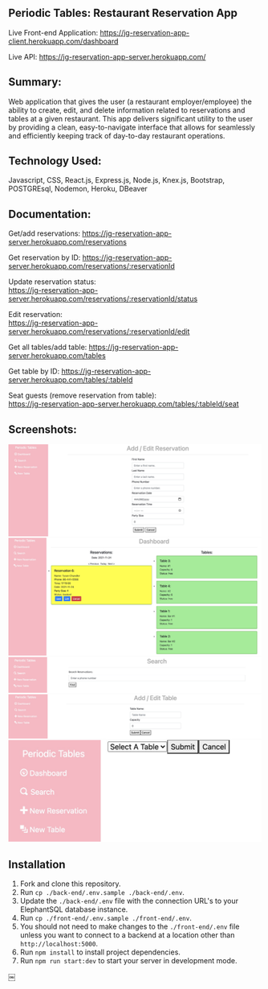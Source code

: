 ## Periodic Tables: Restaurant Reservation App
Live Front-end Application: https://jg-reservation-app-client.herokuapp.com/dashboard

Live API: https://jg-reservation-app-server.herokuapp.com/

## Summary:
Web application that gives the user (a restaurant employer/employee) the ability to create, edit, and delete information related to reservations and tables at a given restaurant. This app delivers significant utility to the user by providing a clean, easy-to-navigate interface that allows for seamlessly and efficiently keeping track of day-to-day restaurant operations.

## Technology Used:
Javascript, CSS, React.js, Express.js, Node.js, Knex.js, Bootstrap, POSTGREsql, Nodemon, Heroku, DBeaver

## Documentation:
Get/add reservations: 
https://jg-reservation-app-server.herokuapp.com/reservations

Get reservation by ID:
https://jg-reservation-app-server.herokuapp.com/reservations/:reservationId

Update reservation status:  
https://jg-reservation-app-server.herokuapp.com/reservations/:reservationId/status

Edit reservation:  
https://jg-reservation-app-server.herokuapp.com/reservations/:reservationId/edit

Get all tables/add table: 
https://jg-reservation-app-server.herokuapp.com/tables

Get table by ID: 
https://jg-reservation-app-server.herokuapp.com/tables/:tableId

Seat guests (remove reservation from table):  
https://jg-reservation-app-server.herokuapp.com/tables/:tableId/seat

## Screenshots:
![Add/Edit Reservation](./readme-images/add-edit-reservation.jpeg)
![Dashboard](./readme-images/Dashboard.jpeg)
![Search Reservations](./readme-images/reservationSearch.jpeg)
![Add/Edit Table](./readme-images/add-edit-table.jpeg)
![Seat Guests](./readme-images/select-table.jpeg)

## Installation

1. Fork and clone this repository.
1. Run `cp ./back-end/.env.sample ./back-end/.env`.
1. Update the `./back-end/.env` file with the connection URL's to your ElephantSQL database instance.
1. Run `cp ./front-end/.env.sample ./front-end/.env`.
1. You should not need to make changes to the `./front-end/.env` file unless you want to connect to a backend at a location other than `http://localhost:5000`.
1. Run `npm install` to install project dependencies.
1. Run `npm run start:dev` to start your server in development mode.



￼